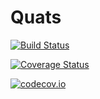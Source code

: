 # Quats

[![Build Status](https://travis-ci.org/spacedome/Quats.jl.svg?branch=master)](https://travis-ci.org/spacedome/Quats.jl)

[![Coverage Status](https://coveralls.io/repos/spacedome/Quats.jl/badge.svg?branch=master&service=github)](https://coveralls.io/github/spacedome/Quats.jl?branch=master)

[![codecov.io](http://codecov.io/github/spacedome/Quats.jl/coverage.svg?branch=master)](http://codecov.io/github/spacedome/Quats.jl?branch=master)
